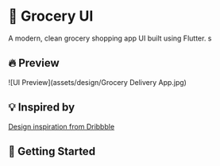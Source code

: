 # 🍎 Grocery UI

A modern, clean grocery shopping app UI built using Flutter.
s
## 🔥 Preview

![UI Preview](assets/design/Grocery Delivery App.jpg)

## 💡 Inspired by

[Design inspiration from Dribbble](https://dribbble.com/shots/22644706-Grocery-Delivery-App?utm_source=Clipboard_Shot&utm_campaign=musemindagency&utm_content=Grocery%20Delivery%20App&utm_medium=Social_Share&utm_source=Clipboard_Shot&utm_campaign=musemindagency&utm_content=Grocery%20Delivery%20App&utm_medium=Social_Share) <!-- Replace this with actual link -->

## 🚀 Getting Started


